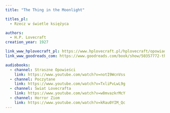 ```yaml
---
title: "The Thing in the Moonlight"

titles_pl:
  - Rzecz w świetle księżyca

authors:
  - H.P. Lovecraft
creation_year: 1927

link_www_hplovecraft_pl: https://www.hplovecraft.pl/hplovecraft/opowiadania-nowele-powiesci/the-thing-in-the-moonlight/
link_www_goodreads_com: https://www.goodreads.com/book/show/50357772-the-thing-in-the-moonlight

audiobooks:
  - channel: Straszne Opowieści
    link: https://www.youtube.com/watch?v=notI9WcnVss
  - channel: Poczytane
    link: https://www.youtube.com/watch?v=TxliPvLwL9g
  - channel: Świat Lovecrafta
    link: https://www.youtube.com/watch?v=w8mvazkrMcY
  - channel: Horror Ziom
    link: https://www.youtube.com/watch?v=kRau0YIM_Qc
---
```


